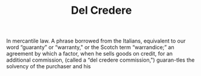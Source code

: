 ---
title: Del Credere
letter: D
permalink: "/definitions/bld-del-credere.html"
body: In mercantile law. A phrase borrowed from the Italians, equivalent to our word
  “guaranty” or “warranty," or the Scotch term “warrandice;” an agreement by which
  a factor, when he sells goods on credit, for an additional commission, (called a
  “del credere commission,") guaran-tles the solvency of the purchaser and his
published_at: '2018-07-07'
source: Black's Law Dictionary 2nd Ed (1910)
layout: post
---